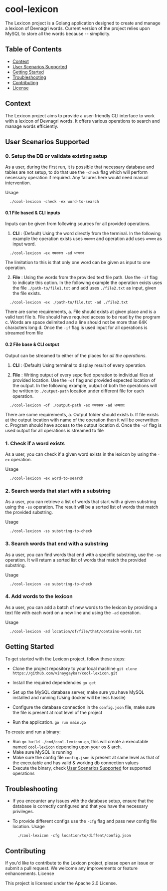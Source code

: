 # cool-lexicon

The Lexicon project is a Golang application designed to create and manage a lexicon of Devnagri words.
Current version of the project relies upon MySQL to store all the words because -- simplicity.

## Table of Contents
- [Context](https://github.com/vinaygaykar/cool-lexicon/edit/tech/docs/README.md#context)
- [User Scenarios Supported](https://github.com/vinaygaykar/cool-lexicon/edit/tech/docs/README.md#user-scenarios-supported)
- [Getting Started](https://github.com/vinaygaykar/cool-lexicon/edit/tech/docs/README.md#context)
- [Troubleshooting](https://github.com/vinaygaykar/cool-lexicon/edit/tech/docs/README.md#context)
- [Contributing](https://github.com/vinaygaykar/cool-lexicon/edit/tech/docs/README.md#context)
- [License](https://github.com/vinaygaykar/cool-lexicon/edit/tech/docs/README.md#context)

## Context

The Lexicon project aims to provide a user-friendly CLI interface to work with a lexicon of Devnagri words. It offers various operations to search and manage words efficiently.

## User Scenarios Supported

### 0. Setup the DB or validate existing setup
As a user, during the first run, it is possible that necessary database and tables are not setup, to do that use the `-check` flag which will perform necessary
operation if required. Any failures here would need manual intervention.

Usage
```console
  ./cool-lexicon -check -ex word-to-search
```

#### 0.1 File based & CLI inputs

Inputs can be given from following sources for all provided operations.

1. **CLI** : (Default) Using the word directly from the terminal. 
In the following example the operation exists uses `नमस्कार` and operation add uses `धन्यवाद` as input word.
```console
  ./cool-lexicon -ex नमस्कार -ad धन्यवाद
```
The limitation to this is that only one word can be given as input to one operation.


2. **File** : Using the words from the provided text file path. Use the `-if` flag to indicate this option. 
In the following example the operation exists uses the file `./path-to/file1.txt` and add uses `./file2.txt` as input, given the file exists.
```console
  ./cool-lexicon -ex ./path-to/file.txt -ad ./file2.txt
```
There are some requirements, 
  a. File should exists at given place and is a valid text file
  b. File should have required access to be read by the program
  c. Words are space delimited and a line should not be more than 64K characters long
  d. Once the `-if` flag is used input for all operations is streamed from file

#### 0.2 File base & CLI output

Output can be streamed to either of the places for _all the operations_.

1. **CLI** : (Default) Using terminal to display result of every operation.

2. **File** : Writing output of every sepcified operation to individual files at provided location. Use the `-of` flag and provided expected location of the output.
In the following example, output of both the operations will be written to `./output-path` location under different file for each operation.
```console
  ./cool-lexicon -of ./output-path -ex नमस्कार -ad धन्यवाद
```
There are some requirements,
  a. Output folder should exists
  b. If file exists at the output location with name of the operation then it will be overwritten
  c. Program should have access to the output location
  d. Once the `-of` flag is used output for all operations is streamed to file



### 1. Check if a word exists

As a user, you can check if a given word exists in the lexicon by using the `-ex` operation. 

Usage
```console
  ./cool-lexicon -ex word-to-search
```

### 2. Search words that start with a substring

As a user, you can retrieve a list of words that start with a given substring using the `-ss` operation. The result will be a sorted list of words that match the provided substring.

Usage
```console
  ./cool-lexicon -ss substring-to-check
```

### 3. Search words that end with a substring

As a user, you can find words that end with a specific substring, use the `-se` operation. It will return a sorted list of words that match the provided substring.

Usage
```console
  ./cool-lexicon -se substring-to-check
```

### 4. Add words to the lexicon

As a user, you can add a batch of new words to the lexicon by providing a text file with each word on a new line and using the `-ad` operation. 

Usage
```console
  ./cool-lexicon -ad location/of/file/that/contains-words.txt
```

## Getting Started

To get started with the Lexicon project, follow these steps:

- Clone the project repository to your local machine
  `git clone https://github.com/vinaygaykar/cool-lexicon.git`

- Install the required dependencies
  `go get`

- Set up the MySQL database server, make sure you have MySQL installed and running (Using docker will be less hassle)

- Configure the database connection in the `config.json` file, make sure the file is present at root level of the project

- Run the application.
  `go run main.go`

To create and run a binary:

- Run `go build ./cmd/cool-lexicon.go`, this will create a executable named `cool-lexicon` depending upon your os & arch.
- Make sure MySQL is running
- Make sure the config file `config.json` is present at same level as that of the executable and has valid & working db connection values
- Execute the binary, check [User Scenarios Supported](https://github.com/vinaygaykar/cool-lexicon/edit/tech/docs/README.md#user-scenarios-supported) for supported operations

## Troubleshooting

- If you encounter any issues with the database setup, ensure that the database is correctly configured and that you have the necessary privileges.

- To provide different configs use the `-cfg` flag and pass new config file location. Usage

  ```console
    ./cool-lexicon -cfg location/to/diffent/config.json
  ```

## Contributing

If you'd like to contribute to the Lexicon project, please open an issue or submit a pull request. We welcome any improvements or feature enhancements.
License

This project is licensed under the Apache 2.0 License.
